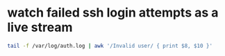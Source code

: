 # watch failed ssh login attempts as a live stream
```bash
tail -f /var/log/auth.log | awk '/Invalid user/ { print $8, $10 }'
```
